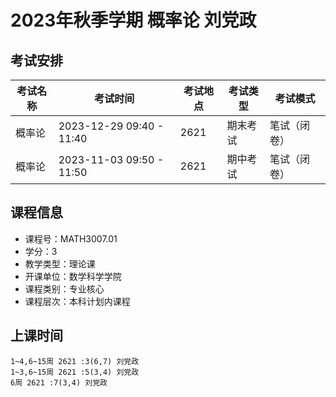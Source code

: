 # 2023年秋季学期 概率论 刘党政




## 考试安排

| 考试名称 | 考试时间 | 考试地点 | 考试类型 | 考试模式 |
| -------- | -------- | -------- | -------- | -------- |
| 概率论 | 2023-12-29 09:40 - 11:40 | 2621 | 期末考试 | 笔试（闭卷） |
| 概率论 | 2023-11-03 09:50 - 11:50 | 2621 | 期中考试 | 笔试（闭卷） |





## 课程信息

- 课程号：MATH3007.01
- 学分：3
- 教学类型：理论课
- 开课单位：数学科学学院
- 课程类别：专业核心
- 课程层次：本科计划内课程

## 上课时间

```
1~4,6~15周 2621 :3(6,7) 刘党政
1~3,6~15周 2621 :5(3,4) 刘党政
6周 2621 :7(3,4) 刘党政
```

